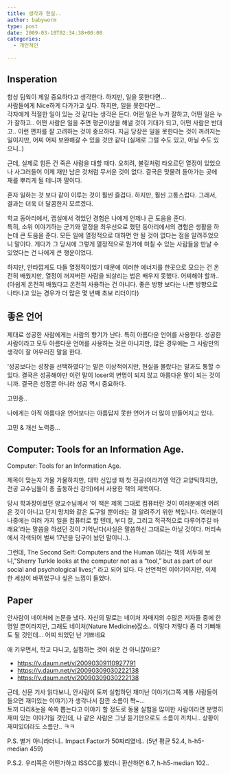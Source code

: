 ```yaml
---
title: 생각과 현실..
author: babyworm
type: post
date: 2009-03-10T02:34:38+00:00
categories:
  - 개인적인

---
```

## Insperation

항상 팀웍이 제일 중요하다고 생각한다. 하지만, 일을 못한다면… <br>
사람들에게 Nice하게 다가가고 싶다. 하지만, 일을 못한다면… <br>
각자에게 적절한 일이 있는 것 같다는 생각은 든다. 어떤 일은 누가 잘하고, 어떤 일은 누가 잘하고.. 어떤 사람은 일을 주면 평균이상을 해낼 것이 기대가 되고, 어떤 사람은 반대고.. 이런 편차를 잘 고려하는 것이 중요하다. 지금 당장은 일을 못한다는 것이 꺼려지는 일이지만, 어찌 어찌 보완해갈 수 있을 것만 같다 (실제로 그럴 수도 있고, 아닐 수도 있으니..)

근데, 실제로 힘든 건 죽은 사람을 대할 때다. 오히려, 불길처럼 타오르던 열정이 있었으나 사그러들어 이제 재만 남은 것처럼 무서운 것이 없다. 결국은 맞물려 돌아가는 곳에 재를 뿌리게 될 테니까 말이다.

혼자 일하는 것 보다 같이 이루는 것이 훨씬 즐겁다. 하지만, 훨씬 고통스럽다. 그래서, 결과는 더욱 더 달콤한지 모르겠다.

학교 동아리에서, 랩실에서 겪었던 경험은 나에게 언제나 큰 도움을 준다.<br>
특히, 소위 이야기하는 군기와 열정을 최우선으로 했던 동아리에서의 경험은 생활을 하는데 큰 도움을 준다. 모든 일에 열정적으로 대하면 안 될 것이 없다는 점을 알려주었으니 말이다. 게다가 그 당시에 그렇게 열정적으로 뭔가에 미칠 수 있는 사람들을 만날 수 있었다는 건 나에게 큰 행운이었다.

하지만, 안타깝게도 다들 열정적이었기 때문에 이러한 에너지를 한곳으로 모으는 건 온전히 배웠지만, 열정이 꺼져버린 사람을 되살리는 법은 배우지 못했다. 어찌해야 할까..<br>
(아쉽게 온전히 배웠다고 온전히 사용하는 건 아니다. 좋은 방향 보다는 나쁜 방향으로 나타나고 있는 경우가 더 많은 몇 년째 초보 리더이다)

## 좋은 언어

제대로 성공한 사람에게는 사람의 향기가 난다. 특히 아름다운 언어를 사용한다.
성공한 사람이라고 모두 아름다운 언어를 사용하는 것은 아니지만, 많은 경우에는 그 사람만의 생각이 잘 어우러진 말을 한다.

&#8216;성공보다는 성장을 선택하였다&#8217;는 말은 이상적이지만, 현실을 몰랐다는 말과도 통할 수 있다. 결국은 성공해야만 이런 말이 loser의 변명이 되지 않고 아름다운 말이 되는 것이니까. 결국은 성장뿐 아니라 성공 역시 중요하다.

고민중..

나에게는 아직 아름다운 언어보다는 아름답지 못한 언어가 더 많이 만들어지고 있다.

고민 & 개선 노력중…

## Computer: Tools for an Information Age.

Computer: Tools for an Information Age.

제목이 맞는지 가물 가물하지만, 대학 신입생 때 첫 전공(이라기엔 약간 교양틱하지만, 전공 교수님들이 총 출동하신 강의)에서 사용한 책의 제목이다.

당시 학과장이셨던 양교수님께서 &#8216;이 책은 제목 그대로 컴퓨터란 것이 여러분에겐 어려운 것이 아니고 단지 망치와 같은 도구일 뿐이라는 걸 알려주기 위한 책입니다. 여러분이 나중에는 여러 가지 일을 컴퓨터로 할 텐데, 부디 잘, 그리고 적극적으로 다루어주길 바래요&#8217;라는 말씀을 하셨던 것이 기억난다(사실은 말씀하신 그대로는 아닐 것이다. 머리속에서 각색되어 벌써 17년을 담구어 놨던 말이니..).

그런데, The Second Self: Computers and the Human 이라는 책의 서두에 보니,"Sherry Turkle looks at the computer not as a &#8220;tool,&#8221; but as part of our social and psychological lives;" 라고 되어 있다. 다 선언적인 이야기이지만, 이제 한 세상이 바뀌었구나 싶은 느낌이 들었다.

## Paper

안사람이 네이처에 논문을 냈다. 자신의 말로는 네이처 자매지의 수많은 저자들 중에 한명일 뿐이라지만, 그래도 네이처(Nature Medicine)잖소..
이렇다 저렇다 좀 더 기뻐해도 될 것인데… 어찌 되었던 난 기쁘네요

애 키우면서, 학교 다니고, 실험하는 것이 쉬운 건 아니잖아요?

- https://v.daum.net/v/20090309110927791
- https://v.daum.net/v/20090309030222138
- https://v.daum.net/v/20090309030222138

근데, 신문 기사 읽다보니, 안사람이 토끼 실험하던 재미난 이야기(그쪽 계통 사람들이 들으면 재미있는 이야기)가 생각나서 잠깐 소름이 쫙~&#8230;<BR />토끼 다리&눈을 쏙쏙 뽑는다고 이야기 할 정도로 동물 실험을 많이한 사람이라면 분명히 재미 있는 이야기일 것인데, 나 같은 사람은 그냥 듣기만으로도 소름이 끼치니.. 상황이 재미있더라도 소름만.. ㅋㅋ

P.S. 별거 아니라더니.. Impact Factor가 50짜리였네.. (5년 평균 52.4, h-h5-median 459)

P.S.2. 우리쪽은 어떤가하고 ISSCC를 봤더니 환산하면 6.7, h-h5-median 102..
